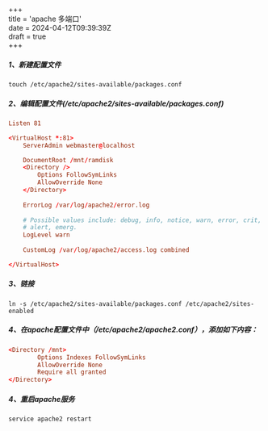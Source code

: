 +++  
title = 'apache 多端口'  
date = 2024-04-12T09:39:39Z  
draft = true  
+++

##### 1、新建配置文件
```
touch /etc/apache2/sites-available/packages.conf
```
##### 2、编辑配置文件(/etc/apache2/sites-available/packages.conf)
``` /etc/apache2/sites-available/packages.conf
Listen 81

<VirtualHost *:81>
    ServerAdmin webmaster@localhost

    DocumentRoot /mnt/ramdisk
    <Directory />
        Options FollowSymLinks
        AllowOverride None
    </Directory>
    
    ErrorLog /var/log/apache2/error.log
    
    # Possible values include: debug, info, notice, warn, error, crit,
    # alert, emerg.
    LogLevel warn
    
    CustomLog /var/log/apache2/access.log combined

</VirtualHost>
```
##### 3、链接
```
ln -s /etc/apache2/sites-available/packages.conf /etc/apache2/sites-enabled
```
##### 4、在apache配置文件中（/etc/apache2/apache2.conf），添加如下内容：
``` /etc/apache2/apache2.conf
<Directory /mnt>
        Options Indexes FollowSymLinks
        AllowOverride None
        Require all granted
</Directory>
```
##### 4、重启apache服务
```
service apache2 restart
```
